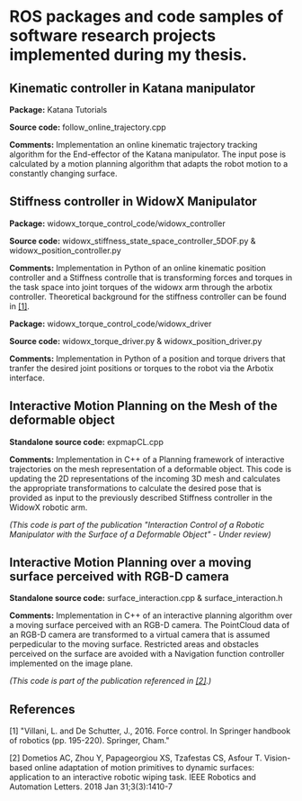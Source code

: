 # ROS packages and code samples of software research projects implemented during my thesis.

## Kinematic controller in Katana manipulator
**Package:** Katana Tutorials

**Source code:** follow_online_trajectory.cpp

**Comments:** Implementation an online kinematic trajectory tracking algorithm for the End-effector of the Katana manipulator. The input pose is calculated by a motion planning algorithm that adapts the robot motion to a constantly changing surface.

## Stiffness controller in WidowX Manipulator
**Package:** widowx_torque_control_code/widowx_controller

**Source code:** widowx_stiffness_state_space_controller_5DOF.py & widowx_position_controller.py

**Comments:** Implementation in Python of an online kinematic position controller and a Stiffness controlle that is transforming forces and torques in the task space into joint torques of the widowx arm through the arbotix controller. Theoretical background for the stiffness controller can be found in [[1]](#1).

**Package:** widowx_torque_control_code/widowx_driver

**Source code:** widowx_torque_driver.py & widowx_position_driver.py

**Comments:** Implementation in Python of a position and torque drivers that tranfer the desired joint positions or torques to the robot via the Arbotix interface.

## Interactive Motion Planning on the Mesh of the deformable object
**Standalone source code:** expmapCL.cpp

**Comments:** Implementation in C++ of a Planning framework of interactive trajectories on the mesh representation of a deformable object. This code is updating the 2D representations of the incoming 3D mesh and calculates the appropriate transformations to calculate the desired pose that is provided as input to the previously described Stiffness controller in the WidowX robotic arm. 

_(This code is part of the publication "Interaction Control of a Robotic Manipulator with the Surface of a Deformable Object" - Under review)_

## Interactive Motion Planning over a moving surface perceived with RGB-D camera
**Standalone source code:** surface_interaction.cpp & surface_interaction.h

**Comments:** Implementation in C++ of an interactive planning algorithm over a moving surface perceived with an RGB-D camera. 
The PointCloud data of an RGB-D camera are transformed to a virtual camera that is assumed perpedicular to the moving surface. 
Restricted areas and obstacles perceived on the surface are avoided with a Navigation function controller implemented on the image plane. 

_(This code is part of the publication referenced in [[2]](#2).)_

## References
<a id="1">[1]</a> 
"Villani, L. and De Schutter, J., 2016. Force control. In Springer handbook of robotics (pp. 195-220). Springer, Cham."

<a id="2">[2]</a> 
Dometios AC, Zhou Y, Papageorgiou XS, Tzafestas CS, Asfour T. Vision-based online adaptation of motion primitives to dynamic surfaces: application to an interactive robotic wiping task. IEEE Robotics and Automation Letters. 2018 Jan 31;3(3):1410-7